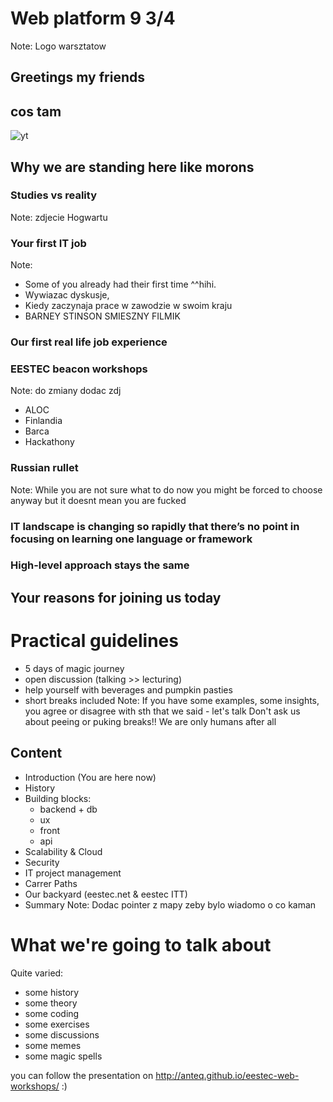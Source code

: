 <!-- .slide: data-background-image="https://s-media-cache-ak0.pinimg.com/originals/2f/ae/e1/2faee1afb1444950f14b8feea47620ff.jpg" -->
# Web platform 9 3/4
Note:
Logo warsztatow

## Greetings my friends

## cos tam
 ![yt](DjoSdVJiO7g)

## Why we are standing here like morons
<!-- .slide: data-background-image="md/1-intro_img/Scared_Harry&Ron.gif" -->

### Studies vs reality
Note:
zdjecie Hogwartu

### Your first IT job
Note:
- Some of you already had their first time ^^hihi. 
- Wywiazac dyskusje, 
- Kiedy zaczynaja prace w zawodzie w swoim kraju 
- BARNEY STINSON SMIESZNY FILMIK

### Our first real life job experience

### EESTEC beacon workshops 
Note:
do zmiany dodac zdj
- ALOC
- Finlandia
- Barca
- Hackathony

### Russian rullet
Note:
While you are not sure what to do now you might be forced to choose anyway 
but it doesnt mean you are fucked

### IT landscape is changing so rapidly that there’s no point in focusing on learning one language or framework

### High-level approach stays the same

## Your reasons for joining us today

# Practical guidelines
- 5 days of magic journey <!-- .element: class="fragment" data-fragment-index="1" -->
- open discussion (talking >> lecturing) <!-- .element: class="fragment" data-fragment-index="3" -->
- help yourself with beverages and pumpkin pasties <!-- .element: class="fragment" data-fragment-index="4" -->
- short breaks included <!-- .element: class="fragment" data-fragment-index="3" -->
Note:
If you have some examples, some insights, you agree or disagree with sth that we said - let's talk
Don't ask us about peeing or puking breaks!! We are only humans after all

## Content
- Introduction (You are here now) <!-- .element: class="fragment" data-fragment-index="1" -->
- History <!-- .element: class="fragment" data-fragment-index="1" -->
- Building blocks: <!-- .element: class="fragment" data-fragment-index="1" -->
	- backend + db <!-- .element: class="fragment" data-fragment-index="1" -->
	- ux<!-- .element: class="fragment" data-fragment-index="4" -->
	- front <!-- .element: class="fragment" data-fragment-index="4" -->
	- api <!-- .element: class="fragment" data-fragment-index="2" -->
- Scalability & Cloud <!-- .element: class="fragment" data-fragment-index="2" -->
- Security <!-- .element: class="fragment" data-fragment-index="2" -->
- IT project management <!-- .element: class="fragment" data-fragment-index="3" -->
- Carrer Paths <!-- .element: class="fragment" data-fragment-index="3" -->
- Our backyard (eestec.net & eestec ITT) <!-- .element: class="fragment" data-fragment-index="5" -->
- Summary <!-- .element: class="fragment" data-fragment-index="5" -->
Note:
Dodac pointer z mapy zeby bylo wiadomo o co kaman

# What we're going to talk about 
Quite varied:
- some history <!-- .element: class="fragment" data-fragment-index="1" -->
- some theory <!-- .element: class="fragment" data-fragment-index="3" -->
- some coding <!-- .element: class="fragment" data-fragment-index="5" -->
- some exercises <!-- .element: class="fragment" data-fragment-index="2" -->
- some discussions <!-- .element: class="fragment" data-fragment-index="8" -->
- some memes <!-- .element: class="fragment" data-fragment-index="4" -->
- some magic spells <!-- .element: class="fragment" data-fragment-index="6" -->

you can follow the presentation on http://anteq.github.io/eestec-web-workshops/ :)	
 
	
